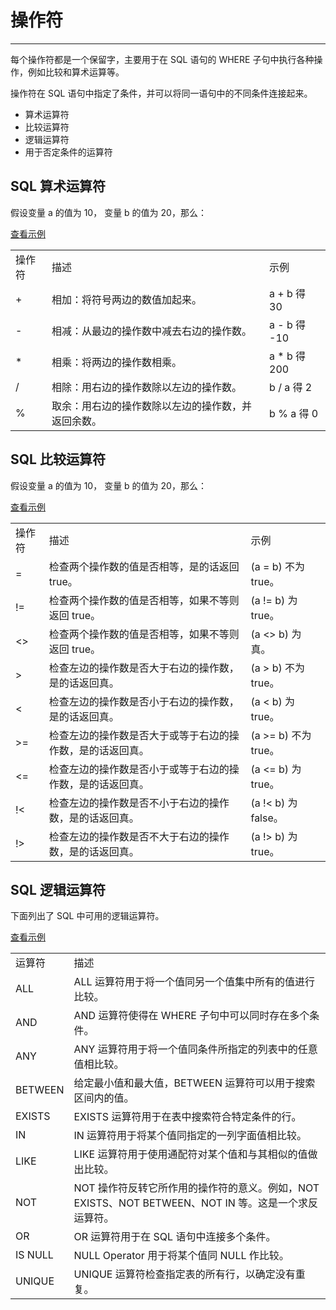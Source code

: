 # 操作符 #

---

每个操作符都是一个保留字，主要用于在 SQL 语句的 WHERE 子句中执行各种操作，例如比较和算术运算等。

操作符在 SQL 语句中指定了条件，并可以将同一语句中的不同条件连接起来。

- 算术运算符
- 比较运算符
- 逻辑运算符
- 用于否定条件的运算符

## SQL 算术运算符 ##

假设变量 a 的值为 10， 变量 b 的值为 20，那么：

[查看示例](sql-arithmetic-operators.htm)

<table>
   <tr>
      <td>操作符</td>
      <td>描述</td>
      <td>示例</td>
   </tr>
   <tr>
      <td>+</td>
      <td>相加：将符号两边的数值加起来。</td>
      <td>a + b 得 30</td>
   </tr>
   <tr>
      <td>-</td>
      <td>相减：从最边的操作数中减去右边的操作数。</td>
      <td>a - b 得 -10</td>
   </tr>
   <tr>
      <td>*</td>
      <td>相乘：将两边的操作数相乘。</td>
      <td>a * b 得 200</td>
   </tr>
   <tr>
      <td>/</td>
      <td>相除：用右边的操作数除以左边的操作数。</td>
      <td>b / a 得 2</td>
   </tr>
   <tr>
      <td>%</td>
      <td>取余：用右边的操作数除以左边的操作数，并返回余数。</td>
      <td>b % a 得 0</td>
   </tr>
</table>

## SQL 比较运算符 ##

假设变量 a 的值为 10， 变量 b 的值为 20，那么：

[查看示例](sql-comparison-operators.htm)

<table>
   <tr>
      <td>操作符</td>
      <td>描述</td>
      <td>示例</td>
   </tr>
   <tr>
      <td>=</td>
      <td>检查两个操作数的值是否相等，是的话返回 true。</td>
      <td>(a = b) 不为 true。</td>
   </tr>
   <tr>
      <td>!=</td>
      <td>检查两个操作数的值是否相等，如果不等则返回 true。</td>
      <td>(a != b) 为 true。</td>
   </tr>
   <tr>
      <td><></td>
      <td>检查两个操作数的值是否相等，如果不等则返回 true。</td>
      <td>(a <> b) 为真。</td>
   </tr>
   <tr>
      <td>></td>
      <td>检查左边的操作数是否大于右边的操作数，是的话返回真。</td>
      <td>(a > b) 不为 true。</td>
   </tr>
   <tr>
      <td><</td>
      <td>检查左边的操作数是否小于右边的操作数，是的话返回真。</td>
      <td>(a < b) 为 true。</td>
   </tr>
   <tr>
      <td>>=</td>
      <td>检查左边的操作数是否大于或等于右边的操作数，是的话返回真。</td>
      <td>(a >= b) 不为 true。</td>
   </tr>
   <tr>
      <td><=</td>
      <td>检查左边的操作数是否小于或等于右边的操作数，是的话返回真。</td>
      <td>(a <= b) 为 true。</td>
   </tr>
   <tr>
      <td>!<</td>
      <td>检查左边的操作数是否不小于右边的操作数，是的话返回真。</td>
      <td>(a !< b) 为 false。</td>
   </tr>
   <tr>
      <td>!></td>
      <td>检查左边的操作数是否不大于右边的操作数，是的话返回真。</td>
      <td>(a !> b) 为 true。</td>
   </tr>
</table>

## SQL 逻辑运算符 ##

下面列出了 SQL 中可用的逻辑运算符。

[查看示例](sql-logical-operators.htm)


<table>
   <tr>
      <td>运算符</td>
      <td>描述</td>
   </tr>
   <tr>
      <td>ALL</td>
      <td>ALL 运算符用于将一个值同另一个值集中所有的值进行比较。</td>
   </tr>
   <tr>
      <td>AND</td>
      <td>AND 运算符使得在 WHERE 子句中可以同时存在多个条件。</td>
   </tr>
   <tr>
      <td>ANY</td>
      <td>ANY 运算符用于将一个值同条件所指定的列表中的任意值相比较。</td>
   </tr>
   <tr>
      <td>BETWEEN</td>
      <td>给定最小值和最大值，BETWEEN 运算符可以用于搜索区间内的值。</td>
   </tr>
   <tr>
      <td>EXISTS</td>
      <td>EXISTS 运算符用于在表中搜索符合特定条件的行。</td>
   </tr>
   <tr>
      <td>IN</td>
      <td>IN 运算符用于将某个值同指定的一列字面值相比较。</td>
   </tr>
   <tr>
      <td>LIKE</td>
      <td>LIKE 运算符用于使用通配符对某个值和与其相似的值做出比较。</td>
   </tr>
   <tr>
      <td>NOT</td>
      <td>NOT 操作符反转它所作用的操作符的意义。例如，NOT EXISTS、NOT BETWEEN、NOT IN 等。这是一个求反运算符。</td>
   </tr>
   <tr>
      <td>OR</td>
      <td>OR 运算符用于在 SQL 语句中连接多个条件。</td>
   </tr>
   <tr>
      <td>IS NULL</td>
      <td>NULL Operator 用于将某个值同 NULL 作比较。</td>
   </tr>
   <tr>
      <td>UNIQUE</td>
      <td>UNIQUE 运算符检查指定表的所有行，以确定没有重复。</td>
   </tr>
</table>
